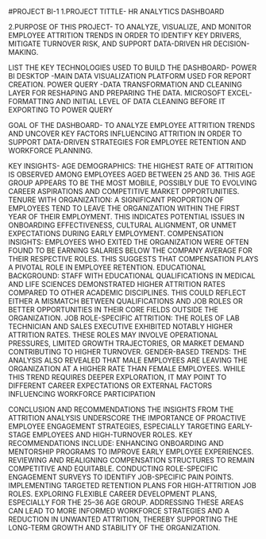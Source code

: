 #PROJECT BI-1
1.PROJECT TITTLE- 
HR ANALYTICS DASHBOARD

2.PURPOSE OF THIS PROJECT-
TO ANALYZE, VISUALIZE, AND MONITOR EMPLOYEE ATTRITION TRENDS IN ORDER TO IDENTIFY KEY DRIVERS, MITIGATE TURNOVER RISK, AND SUPPORT DATA-DRIVEN HR DECISION-MAKING.

LIST THE KEY TECHNOLOGIES USED TO BUILD THE DASHBOARD-
POWER BI DESKTOP -MAIN DATA VISUALIZATION PLATFORM USED FOR REPORT CREATION.
POWER QUERY -DATA TRANSFORMATION AND CLEANING LAYER FOR RESHAPING AND PREPARING THE DATA.
MICROSOFT EXCEL-FORMATTING AND INITIAL LEVEL OF DATA CLEANING BEFORE IT EXPORTING TO POWER QUERY

GOAL OF THE DASHBOARD-
TO ANALYZE EMPLOYEE ATTRITION TRENDS AND UNCOVER KEY FACTORS INFLUENCING ATTRITION IN ORDER TO SUPPORT DATA-DRIVEN STRATEGIES FOR EMPLOYEE RETENTION AND WORKFORCE PLANNING.

KEY INSIGHTS-
 AGE DEMOGRAPHICS: THE HIGHEST RATE OF ATTRITION IS OBSERVED AMONG EMPLOYEES AGED BETWEEN 25 AND 36. THIS AGE GROUP APPEARS TO BE THE MOST MOBILE, POSSIBLY DUE TO EVOLVING CAREER ASPIRATIONS AND COMPETITIVE MARKET OPPORTUNITIES.
TENURE WITH ORGANIZATION: A SIGNIFICANT PROPORTION OF EMPLOYEES TEND TO LEAVE THE ORGANIZATION WITHIN THE FIRST YEAR OF THEIR EMPLOYMENT. THIS INDICATES POTENTIAL ISSUES IN ONBOARDING EFFECTIVENESS, CULTURAL ALIGNMENT, OR UNMET EXPECTATIONS DURING EARLY EMPLOYMENT.
COMPENSATION INSIGHTS: EMPLOYEES WHO EXITED THE ORGANIZATION WERE OFTEN FOUND TO BE EARNING SALARIES BELOW THE COMPANY AVERAGE FOR THEIR RESPECTIVE ROLES. THIS SUGGESTS THAT COMPENSATION PLAYS A PIVOTAL ROLE IN EMPLOYEE RETENTION.
EDUCATIONAL BACKGROUND: STAFF WITH EDUCATIONAL QUALIFICATIONS IN MEDICAL AND LIFE SCIENCES DEMONSTRATED HIGHER ATTRITION RATES COMPARED TO OTHER ACADEMIC DISCIPLINES. THIS COULD REFLECT EITHER A MISMATCH BETWEEN QUALIFICATIONS AND JOB ROLES OR BETTER OPPORTUNITIES IN THEIR CORE FIELDS OUTSIDE THE ORGANIZATION.
JOB ROLE-SPECIFIC ATTRITION: THE ROLES OF LAB TECHNICIAN AND SALES EXECUTIVE EXHIBITED NOTABLY HIGHER ATTRITION RATES. THESE ROLES MAY INVOLVE OPERATIONAL PRESSURES, LIMITED GROWTH TRAJECTORIES, OR MARKET DEMAND CONTRIBUTING TO HIGHER TURNOVER.
GENDER-BASED TRENDS: THE ANALYSIS ALSO REVEALED THAT MALE EMPLOYEES ARE LEAVING THE ORGANIZATION AT A HIGHER RATE THAN FEMALE EMPLOYEES. WHILE THIS TREND REQUIRES DEEPER EXPLORATION, IT MAY POINT TO DIFFERENT CAREER EXPECTATIONS OR EXTERNAL FACTORS INFLUENCING WORKFORCE PARTICIPATION

CONCLUSION AND RECOMMENDATIONS
THE INSIGHTS FROM THE ATTRITION ANALYSIS UNDERSCORE THE IMPORTANCE OF PROACTIVE EMPLOYEE ENGAGEMENT STRATEGIES, ESPECIALLY TARGETING EARLY-STAGE EMPLOYEES AND HIGH-TURNOVER ROLES. KEY RECOMMENDATIONS INCLUDE:
ENHANCING ONBOARDING AND MENTORSHIP PROGRAMS TO IMPROVE EARLY EMPLOYEE EXPERIENCES.
REVIEWING AND REALIGNING COMPENSATION STRUCTURES TO REMAIN COMPETITIVE AND EQUITABLE.
CONDUCTING ROLE-SPECIFIC ENGAGEMENT SURVEYS TO IDENTIFY JOB-SPECIFIC PAIN POINTS.
IMPLEMENTING TARGETED RETENTION PLANS FOR HIGH-ATTRITION JOB ROLES.
EXPLORING FLEXIBLE CAREER DEVELOPMENT PLANS, ESPECIALLY FOR THE 25–36 AGE GROUP.
ADDRESSING THESE AREAS CAN LEAD TO MORE INFORMED WORKFORCE STRATEGIES AND A REDUCTION IN UNWANTED ATTRITION, THEREBY SUPPORTING THE LONG-TERM GROWTH AND STABILITY OF THE ORGANIZATION.
